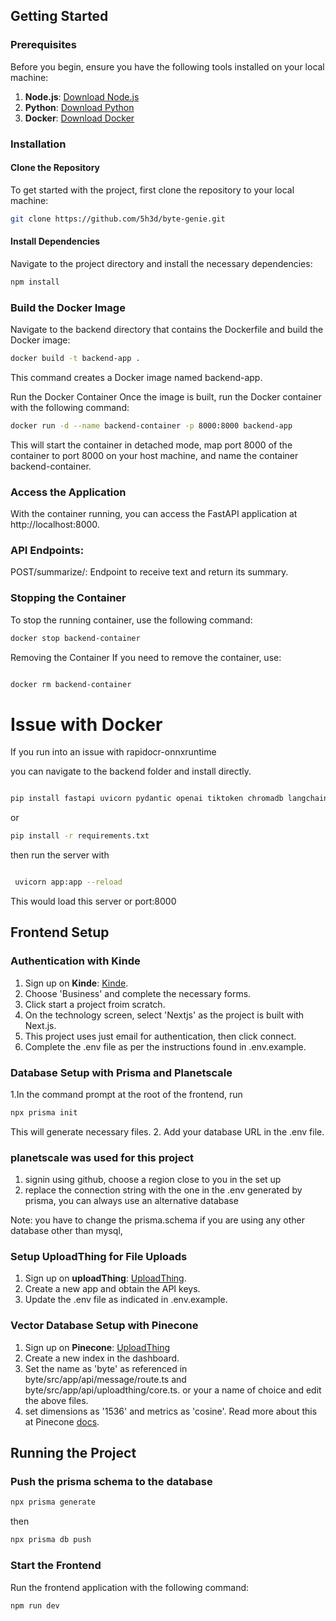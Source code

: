 ## Getting Started

### Prerequisites

Before you begin, ensure you have the following tools installed on your local machine:

1. **Node.js**: [Download Node.js](https://nodejs.org/en/)
2. **Python**: [Download Python](https://www.python.org/downloads/)
3. **Docker**: [Download Docker](https://www.docker.com/get-started)

### Installation

#### Clone the Repository

To get started with the project, first clone the repository to your local machine:

```sh
git clone https://github.com/5h3d/byte-genie.git
```

#### Install Dependencies

Navigate to the project directory and install the necessary dependencies:

```sh
npm install
```

### Build the Docker Image

Navigate to the backend directory that contains the Dockerfile and build the Docker image:

```sh
docker build -t backend-app .
```

This command creates a Docker image named backend-app.

Run the Docker Container
Once the image is built, run the Docker container with the following command:

```sh
docker run -d --name backend-container -p 8000:8000 backend-app
```

This will start the container in detached mode, map port 8000 of the container to port 8000 on your host machine, and name the container backend-container.

### Access the Application

With the container running, you can access the FastAPI application at http://localhost:8000.

### API Endpoints:

POST/summarize/: Endpoint to receive text and return its summary.

### Stopping the Container

To stop the running container, use the following command:

```sh
docker stop backend-container
```

Removing the Container
If you need to remove the container, use:

```sh

docker rm backend-container
```

# Issue with Docker

If you run into an issue with rapidocr-onnxruntime

you can navigate to the backend folder and install directly.

```sh

pip install fastapi uvicorn pydantic openai tiktoken chromadb langchain pypdf requests PyPDF2 pandas python-dotenv aiohttp
```

or

```sh
pip install -r requirements.txt

```

then run the server with

```sh

 uvicorn app:app --reload
```

This would load this server or port:8000

## Frontend Setup

### Authentication with Kinde

1. Sign up on **Kinde**: [Kinde](https://kinde.com).
2. Choose 'Business' and complete the necessary forms.
3. Click start a project froim scratch.
4. On the technology screen, select 'Nextjs' as the project is built with Next.js.
5. This project uses just email for authentication, then click connect.
5. Complete the .env file as per the instructions found in .env.example.

### Database Setup with Prisma and Planetscale

1.In the command prompt at the root of the frontend, run

```sh
npx prisma init
```

This will generate necessary files. 2. Add your database URL in the .env file.

### planetscale was used for this project

1. signin using github, choose a region close to you in the set up
2. replace the connection string with the one in the .env generated by prisma, you can always use an alternative database

Note: you have to change the prisma.schema if you are using any other database other than mysql,

### Setup UploadThing for File Uploads

1. Sign up on **uploadThing**: [UploadThing](https://uploadthing.com).
2. Create a new app and obtain the API keys.
3. Update the .env file as indicated in .env.example.

### Vector Database Setup with Pinecone

1.  Sign up on **Pinecone**: [UploadThing](https://pinecone.io)
2.  Create a new index in the dashboard.
3.  Set the name as 'byte' as referenced in byte/src/app/api/message/route.ts and byte/src/app/api/uploadthing/core.ts. or your a name of choice and edit the above files.
4.  set dimensions as '1536' and metrics as 'cosine'. Read more about this at Pinecone [docs](https://docs.pinecone.io/docs/choosing-index-type-and-size).

## Running the Project

### Push the prisma schema to the database

```sh
npx prisma generate
```

then

```sh
npx prisma db push
```

### Start the Frontend

Run the frontend application with the following command:

```sh
npm run dev
```
